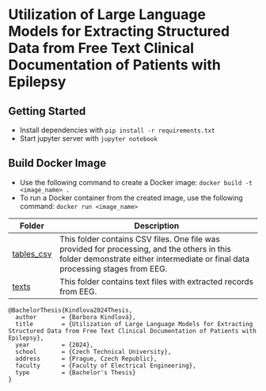 # Utilization of Large Language Models for Extracting Structured Data from Free Text Clinical Documentation of Patients with Epilepsy

## Getting Started

- Install dependencies with `pip install -r requirements.txt`
- Start jupyter server with `jupyter notebook`

## Build Docker Image
- Use the following command to create a Docker image: `docker build -t <image_name> .`
- To run a Docker container from the created image, use the following command: `docker run <image_name>`

| Folder                                                                         | Description                                                                                                                                                                   |
|--------------------------------------------------------------------------------|-------------------------------------------------------------------------------------------------------------------------------------------------------------------------------|
| [tables_csv](https://github.com/barcabar/Bachelor_thesis/tree/main/tables_csv) | This folder contains CSV files. One file was provided for processing, and the others in this folder demonstrate either intermediate or final data processing stages from EEG. |
 | [texts](https://github.com/barcabar/Bachelor_thesis/tree/main/texts)          | This folder contains text files with extracted records from EEG.                                                                                                              |

```
@BachelorThesis{Kindlova2024Thesis,
  author       = {Barbora Kindlová},
  title        = {Utilization of Large Language Models for Extracting Structured Data from Free Text Clinical Documentation of Patients with Epilepsy},
  year         = {2024},
  school       = {Czech Technical University},
  address      = {Prague, Czech Republic},
  faculty      = {Faculty of Electrical Engineering},
  type         = {Bachelor's Thesis}
}
```

